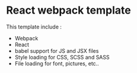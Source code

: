 # React webpack template

This template include :
- Webpack
- React
- babel support for JS and JSX files
- Style loading for CSS, SCSS and SASS
- File loading for font, pictures, etc..